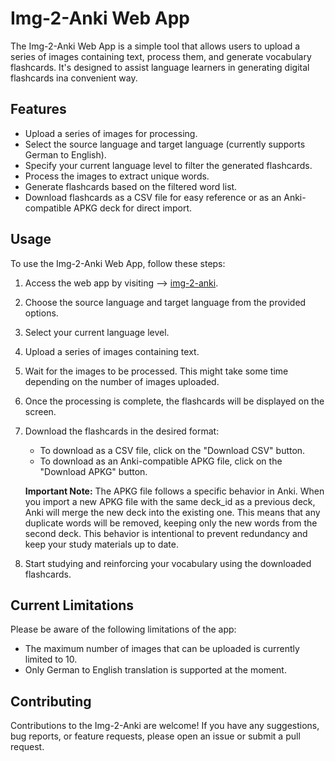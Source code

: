 # Img-2-Anki Web App

The Img-2-Anki Web App is a simple tool that allows users to upload a series of images containing text, process them, and generate vocabulary flashcards. It's designed to assist language learners in generating digital flashcards ina convenient way.

## Features

- Upload a series of images for processing.
- Select the source language and target language (currently supports German to English).
- Specify your current language level to filter the generated flashcards.
- Process the images to extract unique words.
- Generate flashcards based on the filtered word list.
- Download flashcards as a CSV file for easy reference or as an Anki-compatible APKG deck for direct import.

## Usage

To use the Img-2-Anki Web App, follow these steps:

1. Access the web app by visiting --> [img-2-anki](https://img2anki-i7wnwki2yq-lm.a.run.app).
2. Choose the source language and target language from the provided options.
3. Select your current language level.
4. Upload a series of images containing text.
5. Wait for the images to be processed. This might take some time depending on the number of images uploaded.
6. Once the processing is complete, the flashcards will be displayed on the screen.
7. Download the flashcards in the desired format:
   - To download as a CSV file, click on the "Download CSV" button.
   - To download as an Anki-compatible APKG file, click on the "Download APKG" button.
   
   **Important Note:** The APKG file follows a specific behavior in Anki. When you import a new APKG file with the same deck_id as a previous deck, Anki will merge the new deck into the existing one. This means that any duplicate words will be removed, keeping only the new words from the second deck. This behavior is intentional to prevent redundancy and keep your study materials up to date.

8. Start studying and reinforcing your vocabulary using the downloaded flashcards.

## Current Limitations

Please be aware of the following limitations of the app:

- The maximum number of images that can be uploaded is currently limited to 10.
- Only German to English translation is supported at the moment.

## Contributing

Contributions to the Img-2-Anki are welcome! If you have any suggestions, bug reports, or feature requests, please open an issue or submit a pull request.
